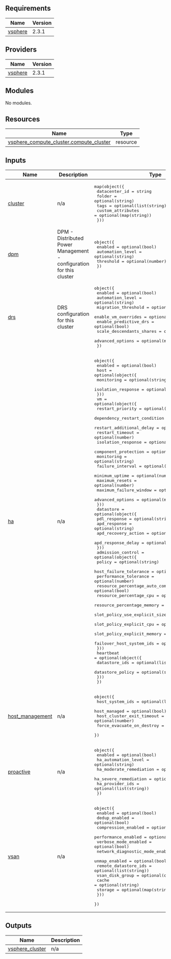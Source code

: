 ## Requirements

| Name | Version |
|------|---------|
| <a name="requirement_vsphere"></a> [vsphere](#requirement\_vsphere) | 2.3.1 |

## Providers

| Name | Version |
|------|---------|
| <a name="provider_vsphere"></a> [vsphere](#provider\_vsphere) | 2.3.1 |

## Modules

No modules.

## Resources

| Name | Type |
|------|------|
| [vsphere_compute_cluster.compute_cluster](https://registry.terraform.io/providers/hashicorp/vsphere/2.3.1/docs/resources/compute_cluster) | resource |

## Inputs

| Name | Description | Type | Default | Required |
|------|-------------|------|---------|:--------:|
| <a name="input_cluster"></a> [cluster](#input\_cluster) | n/a | <pre>map(object({<br>    datacenter_id     = string<br>    folder            = optional(string)<br>    tags              = optional(list(string))<br>    custom_attributes = optional(map(string))<br>  }))</pre> | n/a | yes |
| <a name="input_dpm"></a> [dpm](#input\_dpm) | DPM - Distributed Power Management - configuration for this cluster | <pre>object({<br>    enabled          = optional(bool)<br>    automation_level = optional(string)<br>    threshold        = optional(number)<br>  })</pre> | `{}` | no |
| <a name="input_drs"></a> [drs](#input\_drs) | DRS configuration for this cluster | <pre>object({<br>    enabled                  = optional(bool)<br>    automation_level         = optional(string)<br>    migration_threshold      = optional(number)<br>    enable_vm_overrides      = optional(bool)<br>    enable_predictive_drs    = optional(bool)<br>    scale_descendants_shares = optional(bool)<br>    advanced_options         = optional(map(string))<br>  })</pre> | `{}` | no |
| <a name="input_ha"></a> [ha](#input\_ha) | n/a | <pre>object({<br>    enabled = optional(bool)<br>    host = optional(object({<br>      monitoring         = optional(string)<br>      isolation_response = optional(string)<br>    }))<br>    vm = optional(object({<br>      restart_priority             = optional(string)<br>      dependency_restart_condition = optional(string)<br>      restart_additional_delay     = optional(number)<br>      restart_timeout              = optional(number)<br>      isolation_response           = optional(string)<br>      component_protection         = optional(string)<br>      monitoring                   = optional(string)<br>      failure_interval             = optional(number)<br>      minimum_uptime               = optional(number)<br>      maximum_resets               = optional(number)<br>      maximum_failure_window       = optional(number)<br>      advanced_options             = optional(map(string))<br>    }))<br>    datastore = optional(object({<br>      pdl_response        = optional(string)<br>      apd_response        = optional(string)<br>      apd_recovery_action = optional(string)<br>      apd_response_delay  = optional(number)<br>    }))<br>    admission_control = optional(object({<br>      policy                           = optional(string)<br>      host_failure_tolerance           = optional(number)<br>      performance_tolerance            = optional(number)<br>      resource_percentage_auto_compute = optional(bool)<br>      resource_percentage_cpu          = optional(number)<br>      resource_percentage_memory       = optional(number)<br>      slot_policy_use_explicit_size    = optional(bool)<br>      slot_policy_explicit_cpu         = optional(number)<br>      slot_policy_explicit_memory      = optional(number)<br>      failover_host_system_ids         = optional(list(string))<br>    }))<br>    heartbeat = optional(object({<br>      datastore_ids    = optional(list(string))<br>      datastore_policy = optional(string)<br>    }))<br>  })</pre> | `{}` | no |
| <a name="input_host_management"></a> [host\_management](#input\_host\_management) | n/a | <pre>object({<br>    host_system_ids           = optional(list(string))<br>    host_managed              = optional(bool)<br>    host_cluster_exit_timeout = optional(number)<br>    force_evacuate_on_destroy = optional(bool)<br>  })</pre> | `{}` | no |
| <a name="input_proactive"></a> [proactive](#input\_proactive) | n/a | <pre>object({<br>    enabled                 = optional(bool)<br>    ha_automation_level     = optional(string)<br>    ha_moderate_remediation = optional(string)<br>    ha_severe_remediation   = optional(string)<br>    ha_provider_ids         = optional(list(string))<br>  })</pre> | `{}` | no |
| <a name="input_vsan"></a> [vsan](#input\_vsan) | n/a | <pre>object({<br>    enabled                         = optional(bool)<br>    dedup_enabled                   = optional(bool)<br>    compression_enabled             = optional(bool)<br>    performance_enabled             = optional(bool)<br>    verbose_mode_enabled            = optional(bool)<br>    network_diagnostic_mode_enabled = optional(bool)<br>    unmap_enabled                   = optional(bool)<br>    remote_datastore_ids            = optional(list(string))<br>    vsan_disk_group = optional(object({<br>      cache   = optional(string)<br>      storage = optional(map(string))<br>    }))<br>  })</pre> | `{}` | no |

## Outputs

| Name | Description |
|------|-------------|
| <a name="output_vsphere_cluster"></a> [vsphere\_cluster](#output\_vsphere\_cluster) | n/a |
